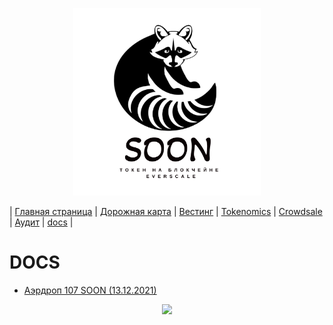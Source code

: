<p align='center'><img src='https://raw.githubusercontent.com/SOONTOKEN/soontoken.github.io/main/img/logo.png' width='300'></p>

| [Главная страница](https://soontoken.github.io) | [Дорожная карта](/roadmap) | [Вестинг](/vesting/) | [Tokenomics](https://docs.google.com/spreadsheets/d/1Jj3XlLC6MkDi6-cvHPL6PpJ5IXD96dJd0UckqNrWv-A/edit#gid=0) | [Crowdsale](/Crowdsale/) | [Аудит](/audits/) | [docs](/docs/) |

# DOCS

* [Аэрдроп 107 SOON (13.12.2021)](https://docs.google.com/spreadsheets/d/1HQO8z9eEuyf0mHklOlqa9M0V3S0T4e0gGF_kD4dqvhU/edit)

<p align='center'><img src='https://gramkit.org/everscale-branding-v1.0/logo/main.svg' width='100'></p>
